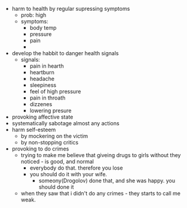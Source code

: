 - harm to health by regular supressing symptoms
  - prob: high
  - symptoms:
    - body temp
    - pressure
    - pain
    -
- develop the habbit to danger health signals
  - signals:
    - pain in hearth
    - heartburn
    - headache
    - sleepiness
    - feel of high pressure
    - pain in throath
    - dizzenes
    - lowering presure
- provoking affective state
- systematically sabotage almost any actions
- harm self-esteem
  - by mockering on the victim
  - by non-stopping critics
- provoking to do crimes
  - trying to make me believe that giveing drugs to girls without they noticed  - is good, and normal
    - everybody do that. therefore you lose
    - you should do it with your wife.
      - someony(Drogolov) done that, and she was happy. you should done it
  - when they saw that i didn't do any crimes - they starts to call me weak.
